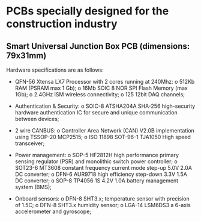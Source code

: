 # PCBs specially designed for the construction industry

## Smart Universal Junction Box PCB (dimensions: 79x31mm)

Hardware specifications are as follows:
-	QFN-56 Xtensa LX7 Processor with 2 cores running at 240Mhz:
o	512Kb RAM (PSRAM max 1 Gb);
o	16Mb SOIC 8 NOR SPI Flash Memory (max 1Gb);
o	2.4GHz ISM wireless connectivity;
o	125 12bit DAQ channels;

-	Authentication & Security:
o	SOIC-8 ATSHA204A SHA-256 high-security hardware authentication IC for secure and unique communication between devices;

-	2 wire CANBUS:
o	Controller Area Network (CAN) V2.0B implementation using TSSOP-20 MCP2515;
o	ISO 11898 SOT-96-1 TJA1050 High speed transceiver;

-	Power management:
o	SOP-5 HF2812H high performance primary sensing regulator (PSR) and monolithic switch power controller;
o	SOT23-6 MT3608 constant frequency current mode step-up 5.0V 2.0A DC converter;
o	DFN-6 AUR9718 high efficiency step-down 3.3V 1.5A DC converter;
o	SOP-8 TP4056 1S 4.2V 1.0A battery management system (BMS); 

-	Onboard sensors:
o	DFN-8 SHT3.x; temperature sensor with precision of 1.5C; 
o	DFN-8 SHT3.x humidity sensor;
o	LGA-14 LSM6DS3 a 6-axis accelerometer and gyroscope;

